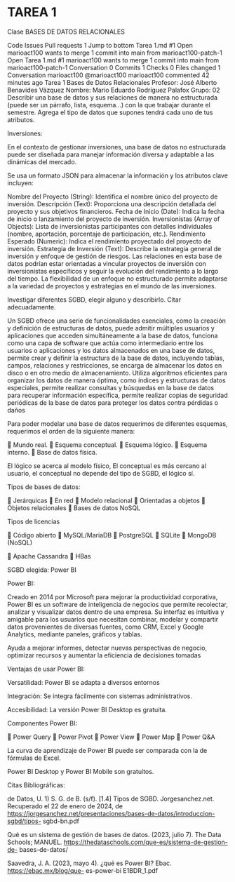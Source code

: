# TAREA 1
Clase BASES DE DATOS RELACIONALES


Code
Issues
Pull requests
1
Jump to bottom
Tarea 1.md #1
 Open
marioact100 wants to merge 1 commit into main from marioact100-patch-1 
 Open
Tarea 1.md
#1
marioact100 wants to merge 1 commit into main from marioact100-patch-1
Conversation 0
Commits 1
Checks 0
Files changed 1
Conversation
marioact100
@marioact100 marioact100 commented 42 minutes ago
Tarea 1
Bases de Datos Relacionales
Profesor: José Alberto Benavides Vázquez
Nombre: Mario Eduardo Rodríguez Palafox
Grupo: 02
Describir una base de datos y sus relaciones de manera no estructurada
(puede ser un párrafo, lista, esquema...) con la que trabajar durante el
semestre. Agrega el tipo de datos que supones tendrá cada uno de tus
atributos.

Inversiones:

En el contexto de gestionar inversiones, una base de datos no estructurada puede
ser diseñada para manejar información diversa y adaptable a las dinámicas del
mercado.

Se usa un formato JSON para almacenar la información y los atributos clave
incluyen:

Nombre del Proyecto (String): Identifica el nombre único del proyecto de
inversión.
Descripción (Text): Proporciona una descripción detallada del proyecto y sus
objetivos financieros.
Fecha de Inicio (Date): Indica la fecha de inicio o lanzamiento del proyecto
de inversión.
Inversionistas (Array of Objects): Lista de inversionistas participantes con
detalles individuales (nombre, aportación, porcentaje de participación, etc.).
Rendimiento Esperado (Numeric): Indica el rendimiento proyectado del
proyecto de inversión.
Estrategia de Inversión (Text): Describe la estrategia general de inversión y
enfoque de gestión de riesgos.
Las relaciones en esta base de datos podrían estar orientadas a vincular proyectos
de inversión con inversionistas específicos y seguir la evolución del rendimiento a
lo largo del tiempo. La flexibilidad de un enfoque no estructurado permite adaptarse
a la variedad de proyectos y estrategias en el mundo de las inversiones.

Investigar diferentes SGBD, elegir alguno y describirlo. Citar adecuadamente.

Un SGBD ofrece una serie de funcionalidades esenciales, como la creación y
definición de estructuras de datos, puede admitir múltiples usuarios y aplicaciones
que acceden simultáneamente a la base de datos, funciona como una capa de
software que actúa como intermediario entre los usuarios o aplicaciones y los datos
almacenados en una base de datos, permite crear y definir la estructura de la base
de datos, incluyendo tablas, campos, relaciones y restricciones, se encarga de
almacenar los datos en disco o en otro medio de almacenamiento. Utiliza algoritmos
eficientes para organizar los datos de manera óptima, como índices y estructuras
de datos especiales, permite realizar consultas y búsquedas en la base de datos
para recuperar información específica, permite realizar copias de seguridad
periódicas de la base de datos para proteger los datos contra pérdidas o daños

Para poder modelar una base de datos requerimos de diferentes esquemas,
requerimos el orden de la siguiente manera:

 Mundo real.
 Esquema conceptual.
 Esquema lógico.
 Esquema interno.
 Base de datos física.

El lógico se acerca al modelo físico, El conceptual es más cercano al usuario, el
conceptual no depende del tipo de SGBD, el lógico sí.

Tipos de bases de datos:

 Jerárquicas
 En red
 Modelo relacional
 Orientadas a objetos
 Objetos relacionales
 Bases de datos NoSQL

Tipos de licencias

 Código abierto
 MySQL/MariaDB
 PostgreSQL
 SQLite
 MongoDB (NoSQL)

 Apache Cassandra
 HBas

SGBD elegida: Power BI

Power BI:

Creado en 2014 por Microsoft para mejorar la productividad corporativa, Power BI
es un software de inteligencia de negocios que permite recolectar, analizar y
visualizar datos dentro de una empresa. Su interfaz es intuitiva y amigable para los
usuarios que necesitan combinar, modelar y compartir datos provenientes de
diversas fuentes, como CRM, Excel y Google Analytics, mediante paneles, gráficos
y tablas.

Ayuda a mejorar informes, detectar nuevas perspectivas de negocio, optimizar
recursos y aumentar la eficiencia de decisiones tomadas

Ventajas de usar Power BI:

Versatilidad: Power BI se adapta a diversos entornos

Integración: Se integra fácilmente con sistemas administrativos.

Accesibilidad: La versión Power BI Desktop es gratuita.

Componentes Power BI:

 Power Query
 Power Pivot
 Power View
 Power Map
 Power Q&A

La curva de aprendizaje de Power BI puede ser comparada con la de fórmulas de
Excel.

Power BI Desktop y Power BI Mobile son gratuitos.

Citas Bibliográficas:

de Datos, U. 1) S. G. de B. (s/f). [1.4] Tipos de SGBD. Jorgesanchez.net.
Recuperado el 22 de enero de 2024, de
https://jorgesanchez.net/presentaciones/bases-de-datos/introduccion-sgbd/tipos-
sgbd-bn.pdf

Qué es un sistema de gestión de bases de datos. (2023, julio 7). The Data
Schools; MANUEL. https://thedataschools.com/que-es/sistema-de-gestion-de-
bases-de-datos/

Saavedra, J. A. (2023, mayo 4). ¿qué es Power BI? Ebac. https://ebac.mx/blog/que-
es-power-bi
E1BDR_1.pdf
